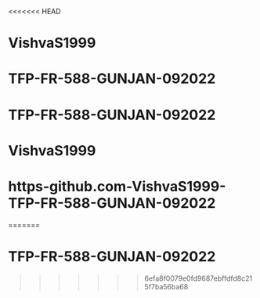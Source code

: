 <<<<<<< HEAD
# VishvaS1999
# TFP-FR-588-GUNJAN-092022
# TFP-FR-588-GUNJAN-092022
# VishvaS1999
# https-github.com-VishvaS1999-TFP-FR-588-GUNJAN-092022
=======
# TFP-FR-588-GUNJAN-092022
>>>>>>> 6efa8f0079e0fd9687ebffdfd8c215f7ba56ba68
